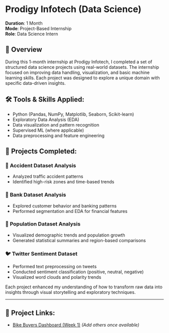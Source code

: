 # Prodigy Infotech (Data Science)

**Duration**: 1 Month  
**Mode**: Project-Based Internship  
**Role**: Data Science Intern

## 📌 Overview

During this 1-month internship at Prodigy Infotech, I completed a set of structured data science projects using real-world datasets. The internship focused on improving data handling, visualization, and basic machine learning skills. Each project was designed to explore a unique domain with specific data-driven insights.

## 🛠️ Tools & Skills Applied:
- Python (Pandas, NumPy, Matplotlib, Seaborn, Scikit-learn)
- Exploratory Data Analysis (EDA)
- Data visualization and pattern recognition
- Supervised ML (where applicable)
- Data preprocessing and feature engineering

## 📁 Projects Completed:

### 🚗 **Accident Dataset Analysis**
- Analyzed traffic accident patterns
- Identified high-risk zones and time-based trends

### 🏦 **Bank Dataset Analysis**
- Explored customer behavior and banking patterns
- Performed segmentation and EDA for financial features

### 👥 **Population Dataset Analysis**
- Visualized demographic trends and population growth
- Generated statistical summaries and region-based comparisons

### 🐦 **Twitter Sentiment Dataset**
- Performed text preprocessing on tweets
- Conducted sentiment classification (positive, neutral, negative)
- Visualized word clouds and polarity trends

Each project enhanced my understanding of how to transform raw data into insights through visual storytelling and exploratory techniques.

---

## 🔗 Project Links:
- [Bike Buyers Dashboard (Week 1)](https://github.com/SwathyKrishna02/Bike_Buyers)
*(Add others once available)*
